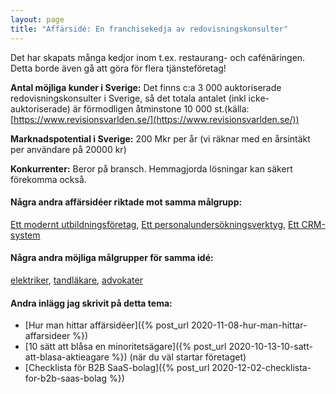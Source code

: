 ```yaml
---
layout: page
title: "Affärsidé: En franchisekedja av redovisningskonsulter"
---
```

Det har skapats många kedjor inom t.ex. restaurang- och cafénäringen. Detta borde även gå att göra för flera tjänsteföretag!

**Antal möjliga kunder i Sverige:** Det finns c:a 3 000 auktoriserade redovisningskonsulter i Sverige, så det totala antalet (inkl icke-auktoriserade) är förmodligen åtminstone 10 000 st.(källa: [https://www.revisionsvarlden.se/](https://www.revisionsvarlden.se/))

**Marknadspotential i Sverige:** 200 Mkr per år (vi räknar med en årsintäkt per användare på 20000 kr)

**Konkurrenter:** Beror på bransch. Hemmagjorda lösningar kan säkert förekomma också.

#### Några andra affärsidéer riktade mot samma målgrupp:
[Ett modernt utbildningsföretag](/affarsideer/ett-modernt-utbildningsforetag-riktat-mot-redovisningskonsulter/), [Ett personalundersökningsverktyg](/affarsideer/ett-personalundersokningsverktyg-for-redovisningskonsulter/), [Ett CRM-system](/affarsideer/ett-crm-system-for-redovisningskonsulter/)


#### Några andra möjliga målgrupper för samma idé:
[elektriker](/affarsideer/en-franchisekedja-av-elektriker/), [tandläkare](/affarsideer/en-franchisekedja-av-tandlakare/), [advokater](/affarsideer/en-franchisekedja-av-advokater/)

#### Andra inlägg jag skrivit på detta tema:
- [Hur man hittar affärsidéer]({% post_url 2020-11-08-hur-man-hittar-affarsideer %})
- [10 sätt att blåsa en minoritetsägare]({% post_url 2020-10-13-10-satt-att-blasa-aktieagare %}) (när du väl startar företaget)
- [Checklista för B2B SaaS-bolag]({% post_url 2020-12-02-checklista-for-b2b-saas-bolag %})

